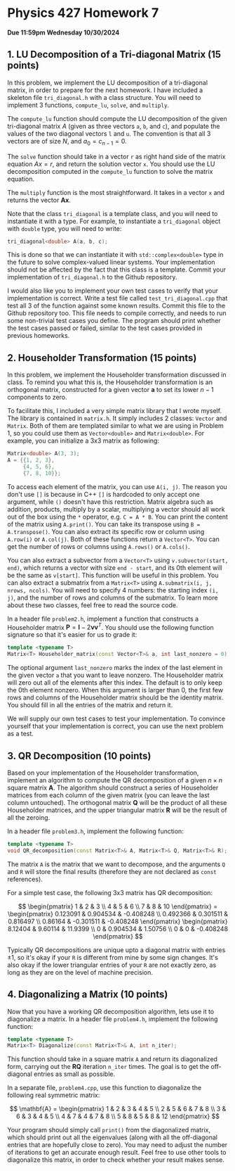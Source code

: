 # Physics 427 Homework 7

__Due 11:59pm Wednesday 10/30/2024__

## 1. LU Decomposition of a Tri-diagonal Matrix (15 points)

In this problem, we implement the LU decomposition of a tri-diagonal matrix, in order to prepare for the next homework. I have included a skeleton file `tri_diagonal.h` with a class structure. You will need to implement 3 functions, `compute_lu`, `solve`, and `multiply`. 

The `compute_lu` function should compute the LU decomposition of the given tri-diagonal matrix $A$ (given as three vectors `a`, `b`, and `c`), and populate the values of the two diagonal vectors `l` and `u`. The convention is that all 3 vectors are of size $N$, and $a_0 = c_{n-1} = 0$.

The `solve` function should take in a vector `r` as right hand side of the matrix equation $Ax = r$, and return the solution vector `x`. You should use the LU decomposition computed in the `compute_lu` function to solve the matrix equation.

The `multiply` function is the most straightforward. It takes in a vector `x` and returns the vector $\mathbf{A}\mathbf{x}$.

Note that the class `tri_diagonal` is a template class, and you will need to instantiate it with a type. For example, to instantiate a `tri_diagonal` object with `double` type, you will need to write:
```cpp
tri_diagonal<double> A(a, b, c);
```
This is done so that we can instantiate it with `std::complex<double>` type in the future to solve complex-valued linear systems. Your implementation should not be affected by the fact that this class is a template. Commit your implementation of `tri_diagonal.h` to the Github repository.

I would also like you to implement your own test cases to verify that your implementation is correct. Write a test file called `test_tri_diagonal.cpp` that test all 3 of the function against some known results. Commit this file to the Github repository too. This file needs to compile correctly, and needs to run some non-trivial test cases you define. The program should print whether the test cases passed or failed, similar to the test cases provided in previous homeworks.

## 2. Householder Transformation (15 points)

In this problem, we implement the Householder transformation discussed in class. To remind you what this is, the Householder transformation is an orthogonal matrix, constructed for a given vector $\mathbf{a}$ to set its lower $n - 1$ components to zero.

To facilitate this, I included a very simple matrix library that I wrote myself. The library is contained in `matrix.h`. It simply includes 2 classes: `Vector` and `Matrix`. Both of them are templated similar to what we are using in Problem 1, so you could use them as `Vector<double>` and `Matrix<double>`. For example, you can initialize a 3x3 matrix as following:

``` cpp
Matrix<double> A(3, 3);
A = {{1, 2, 3},
     {4, 5, 6},
     {7, 8, 10}};
```

To access each element of the matrix, you can use `A(i, j)`. The reason you don't use `[]` is because in C++ `[]` is hardcoded to only accept one argument, while `()` doesn't have this restriction. Matrix algebra such as addition, products, multiply by a scalar, multiplying a vector should all work out of the box using the `*` operator, e.g. `C = A * B`. You can print the content of the matrix using `A.print()`. You can take its transpose using `B = A.transpose()`. You can also extract its specific row or column using `A.row(i)` or `A.col(j)`. Both of these functions return a `Vector<T>`. You can get the number of rows or columns using `A.rows()` or `A.cols()`. 

You can also extract a subvector from a `Vector<T>` using `v.subvector(start, end)`, which returns a vector with size `end - start`, and its 0th element will be the same as `v[start]`. This function will be useful in this problem. You can also extract a submatrix from a `Matrix<T>` using `A.submatrix(i, j, nrows, ncols)`. You will need to specify 4 numbers: the starting index `(i, j)`, and the number of rows and columns of the submatrix. To learn more about these two classes, feel free to read the source code.

In a header file `problem2.h`, implement a function that constructs a Householder matrix $\mathbf{P} = \mathbf{I} - 2\mathbf{v}\mathbf{v}^T$. You should use the following function signature so that it's easier for us to grade it:

```cpp
template <typename T>
Matrix<T> Householder_matrix(const Vector<T>& a, int last_nonzero = 0);
```

The optional argument `last_nonzero` marks the index of the last element in the given vector `a` that you want to leave nonzero. The Householder matrix will zero out all of the elements after this index. The default is to only keep the 0th element nonzero. When this argument is larger than 0, the first few rows and columns of the Householder matrix should be the identity matrix. You should fill in all the entries of the matrix and return it. 

We will supply our own test cases to test your implementation. To convince yourself that your implementation is correct, you can use the next problem as a test.

## 3. QR Decomposition (10 points)

Based on your implementation of the Householder transformation, implement an algorithm to compute the QR decomposition of a given $n\times n$ square matrix $\mathbf{A}$. The algorithm should construct a series of Householder matrices from each column of the given matrix (you can leave the last column untouched). The orthogonal matrix $\mathbf{Q}$ will be the product of all these Householder matrices, and the upper triangular matrix $\mathbf{R}$ will be the result of all the zeroing.

In a header file `problem3.h`, implement the following function:

```cpp
template <typename T>
void QR_decomposition(const Matrix<T>& A, Matrix<T>& Q, Matrix<T>& R);
```

The matrix `A` is the matrix that we want to decompose, and the arguments `Q` and `R` will store the final results (therefore they are not declared as `const` references).

For a simple test case, the following 3x3 matrix has QR decomposition:

$$
\begin{pmatrix}
1 & 2 & 3 \\
4 & 5 & 6 \\
7 & 8 & 10
\end{pmatrix} = 
\begin{pmatrix}
0.123091 & 0.904534 & -0.408248 \\
0.492366 & 0.301511 & 0.816497  \\
0.86164 & -0.301511 & -0.408248
\end{pmatrix}
\begin{pmatrix}
8.12404 & 9.60114 & 11.9399 \\
0 & 0.904534 & 1.50756 \\
0 & 0 & -0.408248 
\end{pmatrix}
$$

Typically QR decompositions are unique upto a diagonal matrix with entries $\pm 1$, so it's okay if your `R` is different from mine by some sign changes. It's also okay if the lower triangular entries of your `R` are not exactly zero, as long as they are on the level of machine precision.

## 4. Diagonalizing a Matrix (10 points)

Now that you have a working QR decomposition algorithm, lets use it to diagonalize a matrix. In a header file `problem4.h`, implement the following function:

```cpp
template <typename T>
Matrix<T> Diagonalize(const Matrix<T>& A, int n_iter);
```

This function should take in a square matrix `A` and return its diagonalized form, carrying out the $\mathbf{R}\mathbf{Q}$ iteration `n_iter` times. The goal is to get the off-diagonal entries as small as possible.

In a separate file, `problem4.cpp`, use this function to diagonalize the following real symmetric matrix:

$$
\mathbf{A} = \begin{pmatrix}
1 & 2 & 3 & 4 & 5 \\
2 & 5 & 6 & 7 & 8 \\
3 & 6 & 3 & 4 & 5 \\
4 & 7 & 4 & 7 & 8 \\
5 & 8 & 5 & 8 & 12
\end{pmatrix}
$$

Your program should simply call `print()` from the diagonalized matrix, which should print out all the eigenvalues (along with all the off-diagonal entries that are hopefully close to zero). You may need to adjust the number of iterations to get an accurate enough result. Feel free to use other tools to diagonalize this matrix, in order to check whether your result makes sense.